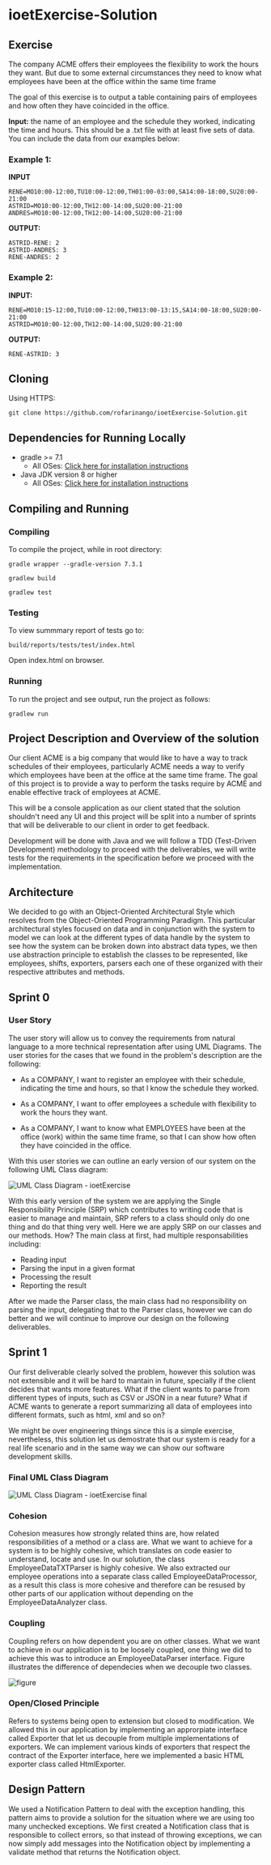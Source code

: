 # ioetExercise-Solution

## Exercise

The company ACME offers their employees the flexibility to work the hours they want. But due to some external circumstances they need to know what employees have been at the office within the same time frame

The goal of this exercise is to output a table containing pairs of employees and how often they have coincided in the office.

**Input:** the name of an employee and the schedule they worked, indicating the time and hours. This should be a .txt file with at least five sets of data. You can include the data from our examples below:

### Example 1:

**INPUT**
```
RENE=MO10:00-12:00,TU10:00-12:00,TH01:00-03:00,SA14:00-18:00,SU20:00- 21:00
ASTRID=MO10:00-12:00,TH12:00-14:00,SU20:00-21:00
ANDRES=MO10:00-12:00,TH12:00-14:00,SU20:00-21:00
```

**OUTPUT:**
```
ASTRID-RENE: 2
ASTRID-ANDRES: 3
RENE-ANDRES: 2
```

### Example 2:

**INPUT:**
```
RENE=MO10:15-12:00,TU10:00-12:00,TH013:00-13:15,SA14:00-18:00,SU20:00-21:00
ASTRID=MO10:00-12:00,TH12:00-14:00,SU20:00-21:00
```

**OUTPUT:**
```
RENE-ASTRID: 3
```

## Cloning

Using HTTPS:
```
git clone https://github.com/rofarinango/ioetExercise-Solution.git
```

## Dependencies for Running Locally
* gradle >= 7.1
  * All OSes: [Click here for installation instructions](https://gradle.org/install/)
* Java JDK version 8 or higher
  * All OSes: [Click here for installation instructions](https://docs.oracle.com/javase/8/docs/technotes/guides/install/install_overview.html)

## Compiling and Running

### Compiling
To compile the project, while in root directory:
```
gradle wrapper --gradle-version 7.3.1
```
```
gradlew build
```
```
gradlew test
```

### Testing
To view summmary report of tests go to:
```
build/reports/tests/test/index.html
```
Open index.html on browser.

### Running
To run the project and see output, run the project as follows:
```
gradlew run
```

## Project Description and Overview of the solution

Our client ACME is a big company that would like to have a way to track schedules of their employees, particularly ACME needs a way to verify which employees have been at the office at the same time frame. The goal of this project is to provide a way to perform the tasks require by ACME and enable effective track of employees at ACME.

This will be a console application as our client stated that the solution shouldn't need any UI and this project will be split into a number of sprints that will be deliverable to our client in order to get feedback.

Development will be done with Java and we will follow a TDD (Test-Driven Development) methodology to proceed with the deliverables, we will write tests for the requirements in the specification before we proceed with the implementation.

## Architecture

We decided to go with an Object-Oriented Architectural Style which resolves from the Object-Oriented Programming Paradigm. This particular architectural styles focused on data and in conjunction with the system to model we can look at the different types of data handle by the system to see how the system can be broken down into abstract data types, we then use abstraction principle to establish the classes to be represented, like employees, shifts, exporters, parsers each one of these organized with their respective attributes and methods.

## Sprint 0

### User Story

The user story will allow us to convey the requirements from natural language to a more technical representation after using UML Diagrams. The user stories for the cases that we found in the problem's description are the following:
 
 * As a COMPANY, I want to register an employee with their schedule, indicating the time and hours, so that I know  the schedule they worked.

 * As a COMPANY, I want to offer employees a schedule with flexibility to work the hours they want.
 
 * As a COMPANY, I want to know what EMPLOYEES have been at the office (work) within the same time frame, so that I can show how often they have coincided in the office.


With this user stories we can outline an early version of our system on the following UML Class diagram:

![UML Class Diagram - ioetExercise](https://user-images.githubusercontent.com/47066093/142556054-705b3538-6301-46f8-8546-333e10edc75b.png)

With this early version of the system we are applying the Single Responsibility Principle (SRP) which contributes to writing code that is easier to manage and maintain, SRP refers to a class should only do one thing and do that thing very well. Here we are apply SRP on our classes and our methods. How? The main class at first, had multiple responsabilities including:
 * Reading input
 * Parsing the input in a given format
 * Processing the result
 * Reporting the result

After we made the Parser class, the main class had no responsibility on parsing the input, delegating that to the Parser class, however we can do better and we will continue to improve our design on the following deliverables.

## Sprint 1

Our first deliverable clearly solved the problem, however this solution was not extensible and it will be hard to mantain in future, specially if the client decides that wants more features. What if the client wants to parse from different types of inputs, such as CSV or JSON in a near future? What if ACME wants to generate a report summarizing all data of employees into different formats, such as html, xml and so on?

We might be over engineering things since this is a simple exercise, nevertheless, this solution let us demostrate that our system is ready for a real life scenario and in the same way we can show our software development skills.

### Final UML Class Diagram

![UML Class Diagram - ioetExercise final](https://user-images.githubusercontent.com/47066093/142685778-4ac897ab-7a64-4c9f-9bbb-14bc544bfedd.png)

### Cohesion

Cohesion measures how strongly related thins are, how related responsibilities of a method or a class are. What we want to achieve for a system is to be highly cohesive, which translates on code easier to understand, locate and use. In our solution, the class EmployeeDataTXTParser is highly cohesive. We also extracted our employee operations into a separate class called EmployeeDataProcessor, as a result this class is more cohesive and therefore can be resused by other parts of our application without depending on the EmployeeDataAnalyzer class.

### Coupling

Coupling refers on how dependent you are on other classes. What we want to achieve in our application is to be loosely coupled, one thing we did to achieve this was to introduce an EmployeeDataParser interface. Figure illustrates the difference of dependecies when  we decouple two classes.

![figure](https://user-images.githubusercontent.com/47066093/142685542-2e9111d5-5be5-4ffd-b161-8289b3eb2e52.png)

### Open/Closed Principle

Refers to systems being open to extension but closed to modification. We allowed this in our application by implementing an approrpiate interface called Exporter that let us decouple from multiple implementations of exporters. We can implement various kinds of exporters that respect the contract of the Exporter interface, here we implemented a basic HTML exporter class called HtmlExporter.

## Design Pattern

We used a Notification Pattern to deal with the exception handling, this pattern aims to provide a solution for the situation where we are using too many unchecked exceptions. We first created a Notification class that is responsible to collect errors, so that instead of throwing exceptions, we can now simply add messages into the Notification object by implementing a validate method that returns the Notification object.



